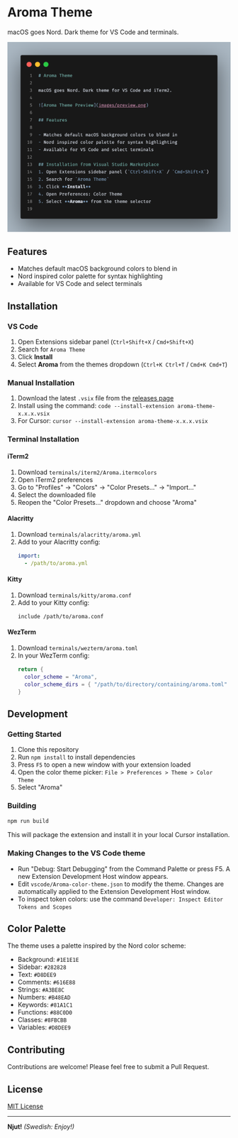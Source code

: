 # Aroma Theme

macOS goes Nord. Dark theme for VS Code and terminals.

![Aroma Theme Preview](images/preview.png)

## Features

- Matches default macOS background colors to blend in
- Nord inspired color palette for syntax highlighting
- Available for VS Code and select terminals

## Installation

### VS Code
1. Open Extensions sidebar panel (`Ctrl+Shift+X` / `Cmd+Shift+X`)
2. Search for `Aroma Theme`
3. Click **Install**
4. Select **Aroma** from the themes dropdown (`Ctrl+K Ctrl+T` / `Cmd+K Cmd+T`)

### Manual Installation
1. Download the latest `.vsix` file from the [releases page](https://github.com/abersager/aroma-theme/releases)
2. Install using the command: `code --install-extension aroma-theme-x.x.x.vsix`
3. For Cursor: `cursor --install-extension aroma-theme-x.x.x.vsix`

### Terminal Installation

#### iTerm2
1. Download `terminals/iterm2/Aroma.itermcolors`
2. Open iTerm2 preferences
3. Go to "Profiles" → "Colors" → "Color Presets..." → "Import..."
4. Select the downloaded file
5. Reopen the "Color Presets..." dropdown and choose "Aroma"

#### Alacritty
1. Download `terminals/alacritty/aroma.yml`
2. Add to your Alacritty config:
   ```yaml
   import:
     - /path/to/aroma.yml
   ```

#### Kitty
1. Download `terminals/kitty/aroma.conf`
2. Add to your Kitty config:
   ```
   include /path/to/aroma.conf
   ```

#### WezTerm
1. Download `terminals/wezterm/aroma.toml`
2. In your WezTerm config:
   ```lua
   return {
     color_scheme = "Aroma",
     color_scheme_dirs = { "/path/to/directory/containing/aroma.toml" },
   }
   ```

## Development

### Getting Started
1. Clone this repository
2. Run `npm install` to install dependencies
3. Press `F5` to open a new window with your extension loaded
4. Open the color theme picker: `File > Preferences > Theme > Color Theme`
5. Select "Aroma"

### Building
```bash
npm run build
```
This will package the extension and install it in your local Cursor installation.

### Making Changes to the VS Code theme
* Run "Debug: Start Debugging" from the Command Palette or press F5. A new Extension Development Host window appears.
* Edit `vscode/Aroma-color-theme.json` to modify the theme. Changes are automatically applied to the Extension Development Host window.
* To inspect token colors: use the command `Developer: Inspect Editor Tokens and Scopes`

## Color Palette

The theme uses a palette inspired by the Nord color scheme:

- Background: `#1E1E1E`
- Sidebar: `#282828`
- Text: `#D8DEE9`
- Comments: `#616E88`
- Strings: `#A3BE8C`
- Numbers: `#B48EAD`
- Keywords: `#81A1C1`
- Functions: `#88C0D0`
- Classes: `#8FBCBB`
- Variables: `#D8DEE9`

## Contributing

Contributions are welcome! Please feel free to submit a Pull Request.

## License

[MIT License](LICENSE.md)

---

**Njut!** *(Swedish: Enjoy!)*
